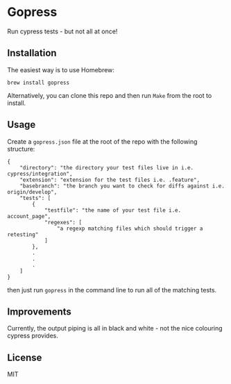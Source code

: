 # Gopress

Run cypress tests - but not all at once!

## Installation

The easiest way is to use Homebrew:
```
brew install gopress
```
Alternatively, you can clone this repo and then run `Make` from the root to install.

## Usage

Create a `gopress.json` file at the root of the repo with the following structure:

```
{
	"directory": "the directory your test files live in i.e. cypress/integration",
	"extension": "extension for the test files i.e. .feature",
	"basebranch": "the branch you want to check for diffs against i.e. origin/develop",
	"tests": [
		{
			"testfile": "the name of your test file i.e. account_page",
			"regexes": [
				"a regexp matching files which should trigger a retesting"
			]
		},
		.
		.
		.
	]
}
```

then just run `gopress` in the command line to run all of the matching tests.

## Improvements

Currently, the output piping is all in black and white - not the nice colouring cypress provides.

## License

MIT
